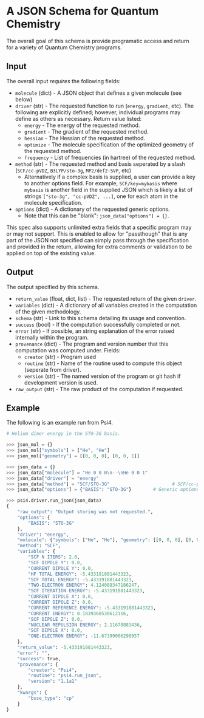 # A JSON Schema for Quantum Chemistry

The overall goal of this schema is provide programatic access and return for a variety of Quantum Chemistry programs. 

## Input

The overall input *requires* the following fields:
  - `molecule` (dict) - A JSON object that defines a given molecule (see below)
  - `driver` (str) - The requested function to run (`energy`, `gradient`, etc). The following are explicitly defined;
    however, individual programs may define as others as necessary. Return value listed:
    - `energy` - The energy of the requested method.
    - `gradient` - The gradient of the requested method.
    - `hessian` - The Hessian of the requested method.
    - `optimize` - The molecule specification of the optimized geometry of the requested method.
    - `frequency` - List of frequencies (in hartree) of the requested method.
  - `method` (str) - The requested method and basis seperated by a slash (`SCF/cc-pVDZ`, `B3LYP/sto-3g`, `MP2/def2-SVP`, etc)
    -  Alternatively if a complex basis is supplied, a user can provide a key to another options field. For example,
    `SCF/key=mybasis` where `mybasis` is another field in the supplied JSON which is likely a list of strings
    `["sto-3g", "cc-pVDZ", ...]`, one for each atom in the molecule specification.
  - `options` (dict) - A dictionary of the requested generic options.
    - Note that this can be "blank": `json_data["options"] = {}`.

This spec also supports unlimited extra fields that a specific program may or may not support.
This is enabled to allow for "passthough" that is any part of the JSON not specified can simply
pass through the specification and provided in the return, allowing for extra comments or validation
to be applied on top of the existing value.

## Output

The output specified by this schema.

  - `return_value` (float, dict, list) - The requested return of the given `driver`.
  - `variables` (dict) - A dictionary of all variables created in the computation of the given methodology.
  - `schema` (str) - Link to this schema detailing its usage and convention.
  - `success` (bool) - If the computation successfully completed or not.
  - `error` (str) - If possible, an string explanation of the error raised internally within the program.
  - `provenance` (dict) - The program and version number that this computation was computed under. Fields:
    - `creator` (str) - Program used
    - `routine` (str) - Name of the routine used to compute this object (seperate from driver).
    - `version` (str) - The named version of the program or git hash if development version is used.
  - `raw_output` (str) - The raw product of the computation if requested.

## Example

The following is an example run from Psi4. 

```python
# Helium dimer energy in the STO-3G basis.

>>> json_mol = {}
>>> json_mol["symbols"] = ["He", "He"]
>>> json_mol["geometry"] = [[0, 0, 0], [0, 0, 1]]

>>> json_data = {}
>>> json_data["molecule"] = "He 0 0 0\n--\nHe 0 0 1"
>>> json_data["driver"] = "energy"   
>>> json_data["method"] = "SCF/STO-3G"                       # SCF/cc-pvdz, SCF/key=mybasis
>>> json_data["options"] = {"BASIS": "STO-3G"}        # Generic options

>>> psi4.driver.run_json(json_data)
{
    "raw_output": "Output storing was not requested.",
    "options": {
        "BASIS": "STO-3G"
    },
    "driver": "energy",
    "molecule": {"symbols": ["He", "He"], "geometry": [[0, 0, 0], [0, 0, 1]]}
    "method": "SCF",
    "variables": {
        "SCF N ITERS": 2.0,
        "SCF DIPOLE Y": 0.0,
        "CURRENT DIPOLE Y": 0.0,
        "HF TOTAL ENERGY": -5.433191881443323,
        "SCF TOTAL ENERGY": -5.433191881443323,
        "TWO-ELECTRON ENERGY": 4.124089347186247,
        "SCF ITERATION ENERGY": -5.433191881443323,
        "CURRENT DIPOLE X": 0.0,
        "CURRENT DIPOLE Z": 0.0,
        "CURRENT REFERENCE ENERGY": -5.433191881443323,
        "CURRENT ENERGY": 0.1839360538612116,
        "SCF DIPOLE Z": 0.0,
        "NUCLEAR REPULSION ENERGY": 2.11670883436,
        "SCF DIPOLE X": 0.0,
        "ONE-ELECTRON ENERGY": -11.67399006298957
    },
    "return_value": -5.433191881443323,
    "error": "",
    "success": true,
    "provenance": {
        "creator": "Psi4",
        "routine": "psi4.run_json",
        "version": "1.1a1"
    },
    "kwargs": {
        "bsse_type": "cp"
    }
}
```
